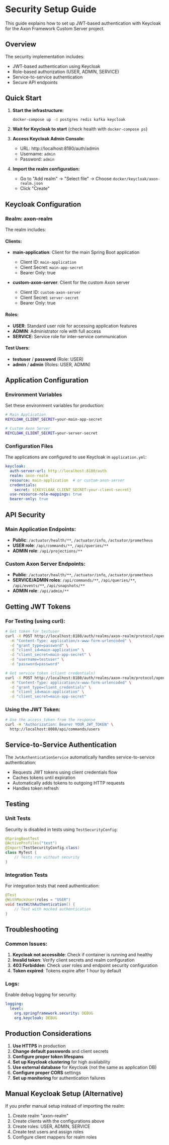 # Security Setup Guide

This guide explains how to set up JWT-based authentication with Keycloak for the Axon Framework Custom Server project.

## Overview

The security implementation includes:
- JWT-based authentication using Keycloak
- Role-based authorization (USER, ADMIN, SERVICE)
- Service-to-service authentication
- Secure API endpoints

## Quick Start

1. **Start the infrastructure:**
   ```bash
   docker-compose up -d postgres redis kafka keycloak
   ```

2. **Wait for Keycloak to start** (check health with `docker-compose ps`)

3. **Access Keycloak Admin Console:**
   - URL: http://localhost:8180/auth/admin
   - Username: `admin`
   - Password: `admin`

4. **Import the realm configuration:**
   - Go to "Add realm" → "Select file" → Choose `docker/keycloak/axon-realm.json`
   - Click "Create"

## Keycloak Configuration

### Realm: axon-realm

The realm includes:

#### Clients:
- **main-application**: Client for the main Spring Boot application
  - Client ID: `main-application`
  - Client Secret: `main-app-secret`
  - Bearer Only: true
  
- **custom-axon-server**: Client for the custom Axon server
  - Client ID: `custom-axon-server`
  - Client Secret: `server-secret`
  - Bearer Only: true

#### Roles:
- **USER**: Standard user role for accessing application features
- **ADMIN**: Administrator role with full access
- **SERVICE**: Service role for inter-service communication

#### Test Users:
- **testuser** / **password** (Role: USER)
- **admin** / **admin** (Roles: USER, ADMIN)

## Application Configuration

### Environment Variables

Set these environment variables for production:

```bash
# Main Application
KEYCLOAK_CLIENT_SECRET=your-main-app-secret

# Custom Axon Server
KEYCLOAK_CLIENT_SECRET=your-server-secret
```

### Configuration Files

The applications are configured to use Keycloak in `application.yml`:

```yaml
keycloak:
  auth-server-url: http://localhost:8180/auth
  realm: axon-realm
  resource: main-application  # or custom-axon-server
  credentials:
    secret: ${KEYCLOAK_CLIENT_SECRET:your-client-secret}
  use-resource-role-mappings: true
  bearer-only: true
```

## API Security

### Main Application Endpoints:

- **Public**: `/actuator/health/**`, `/actuator/info`, `/actuator/prometheus`
- **USER role**: `/api/commands/**`, `/api/queries/**`
- **ADMIN role**: `/api/projections/**`

### Custom Axon Server Endpoints:

- **Public**: `/actuator/health/**`, `/actuator/info`, `/actuator/prometheus`
- **SERVICE/ADMIN roles**: `/api/commands/**`, `/api/queries/**`, `/api/events/**`, `/api/snapshots/**`
- **ADMIN role**: `/api/admin/**`

## Getting JWT Tokens

### For Testing (using curl):

```bash
# Get token for testuser
curl -X POST http://localhost:8180/auth/realms/axon-realm/protocol/openid-connect/token \
  -H "Content-Type: application/x-www-form-urlencoded" \
  -d "grant_type=password" \
  -d "client_id=main-application" \
  -d "client_secret=main-app-secret" \
  -d "username=testuser" \
  -d "password=password"

# Get service token (client credentials)
curl -X POST http://localhost:8180/auth/realms/axon-realm/protocol/openid-connect/token \
  -H "Content-Type: application/x-www-form-urlencoded" \
  -d "grant_type=client_credentials" \
  -d "client_id=main-application" \
  -d "client_secret=main-app-secret"
```

### Using the JWT Token:

```bash
# Use the access_token from the response
curl -H "Authorization: Bearer YOUR_JWT_TOKEN" \
  http://localhost:8080/api/commands/users
```

## Service-to-Service Authentication

The `JwtAuthenticationService` automatically handles service-to-service authentication:

- Requests JWT tokens using client credentials flow
- Caches tokens until expiration
- Automatically adds tokens to outgoing HTTP requests
- Handles token refresh

## Testing

### Unit Tests

Security is disabled in tests using `TestSecurityConfig`:

```java
@SpringBootTest
@ActiveProfiles("test")
@Import(TestSecurityConfig.class)
class MyTest {
    // Tests run without security
}
```

### Integration Tests

For integration tests that need authentication:

```java
@Test
@WithMockUser(roles = "USER")
void testWithAuthentication() {
    // Test with mocked authentication
}
```

## Troubleshooting

### Common Issues:

1. **Keycloak not accessible**: Check if container is running and healthy
2. **Invalid token**: Verify client secrets and realm configuration
3. **403 Forbidden**: Check user roles and endpoint security configuration
4. **Token expired**: Tokens expire after 1 hour by default

### Logs:

Enable debug logging for security:

```yaml
logging:
  level:
    org.springframework.security: DEBUG
    org.keycloak: DEBUG
```

## Production Considerations

1. **Use HTTPS** in production
2. **Change default passwords** and client secrets
3. **Configure proper token lifespans**
4. **Set up Keycloak clustering** for high availability
5. **Use external database** for Keycloak (not the same as application DB)
6. **Configure proper CORS** settings
7. **Set up monitoring** for authentication failures

## Manual Keycloak Setup (Alternative)

If you prefer manual setup instead of importing the realm:

1. Create realm "axon-realm"
2. Create clients with the configurations above
3. Create roles: USER, ADMIN, SERVICE
4. Create test users and assign roles
5. Configure client mappers for realm roles